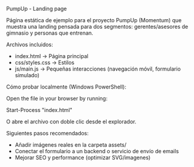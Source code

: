 PumpUp - Landing page

Página estática de ejemplo para el proyecto PumpUp (Momentum) que muestra una landing pensada para dos segmentos: gerentes/asesores de gimnasio y personas que entrenan.

Archivos incluidos:
- index.html  -> Página principal
- css/styles.css -> Estilos
- js/main.js -> Pequeñas interacciones (navegación móvil, formulario simulado)

Cómo probar localmente (Windows PowerShell):

Open the file in your browser by running:

Start-Process "index.html"

O abre el archivo con doble clic desde el explorador.

Siguientes pasos recomendados:
- Añadir imágenes reales en la carpeta assets/
- Conectar el formulario a un backend o servicio de envío de emails
- Mejorar SEO y performance (optimizar SVG/imagenes)
